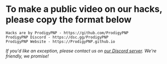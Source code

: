 # To make a public video on our hacks, please copy the format below

```tx
Hacks are by ProdigyPNP - https://github.com/ProdigyPNP
ProdigyPNP Discord - https://dsc.gg/ProdigyPNP
ProdigyPNP Website - https://ProdigyPNP.github.io
```

*If you'd like an exception, please contact us on [our Discord server](https://dsc.gg/ProdigyPNP). We're friendly, we promise!*
